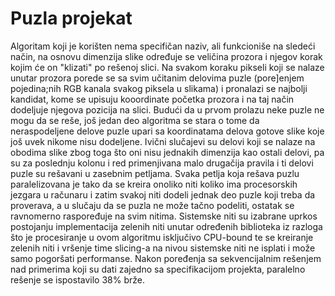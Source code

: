 # Puzla projekat

Algoritam koji je korišten nema specifičan naziv, ali funkcioniše na sledeći način, na osnovu dimenzija slike određuje se veličina prozora i njegov korak kojim će on "klizati" po rešenoj slici.
Na svakom koraku pikseli koji se nalaze unutar prozora porede se sa svim učitanim delovima puzle (pore]enjem pojedina;nih RGB kanala svakog piksela u slikama) i pronalazi se najbolji kandidat, kome se upisuju kooordinate početka prozora i na taj način dodeljuje njegova pozicija na slici. Budući da u prvom prolazu neke puzle ne mogu da se reše, još jedan deo
algoritma se stara o tome da neraspodeljene delove puzle upari sa koordinatama delova gotove slike koje još uvek nikome nisu dodeljene. Ivični slučajevi su delovi koji se nalaze na obodima slike zbog toga što oni nisu jednakih dimenzija kao ostali delovi, pa su za poslednju kolonu i red
primenjivana malo drugačija pravila i ti delovi puzle su rešavani u zasebnim petljama. Svaka petlja koja rešava puzlu paralelizovana je tako da se kreira onoliko niti koliko ima procesorskih jezgara u računaru i zatim svakoj niti dodeli jednak deo puzle koji treba da proverava, a u slučaju da se
puzla ne može tačno podeliti, ostatak se ravnomerno raspoređuje na svim nitima. Sistemske niti su izabrane uprkos postojanju implementacija zelenih niti unutar određenih biblioteka iz razloga što je procesiranje u ovom algoritmu isključivo CPU-bound te se kreiranje zelenih niti i vršenje time
slicing-a
 na nivou sistemske niti ne isplati i može samo pogoršati performanse. Nakon poređenja sa sekvencijalnim rešenjem nad primerima koji su dati zajedno sa specifikacijom projekta, paralelno rešenje se ispostavilo 38% brže. 


